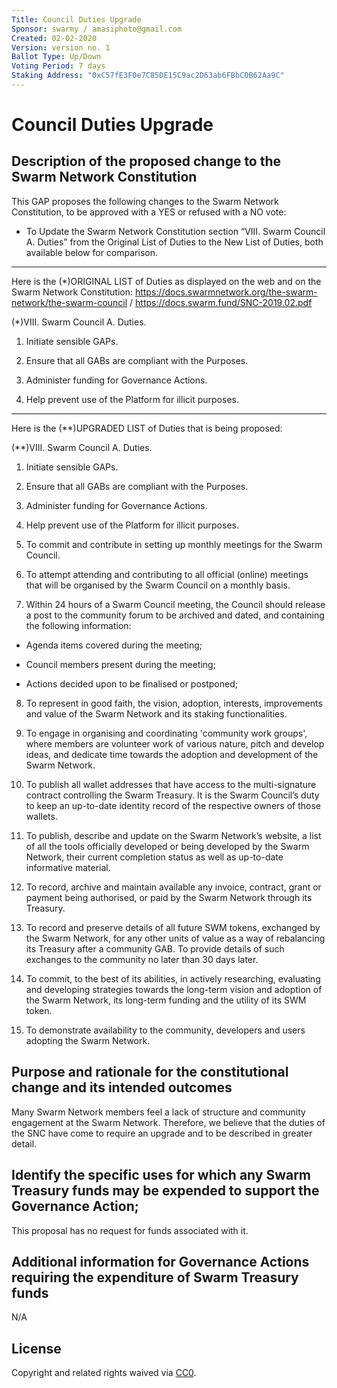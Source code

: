 ```yaml
---
Title: Council Duties Upgrade
Sponsor: swarmy / amasiphoto@gmail.com
Created: 02-02-2020
Version: version no. 1
Ballot Type: Up/Down 
Voting Period: 7 days
Staking Address: "0xC57fE3F0e7C85DE15C9ac2D63ab6FBbC0B62Aa9C"
---
```

#  Council Duties Upgrade

## Description of the proposed change to the Swarm Network Constitution

This GAP proposes the following changes to the Swarm Network Constitution, to be approved with a YES or refused with a NO vote:

- To Update the Swarm Network Constitution section “VIII. Swarm Council A. Duties” from the Original List of Duties to the New List of Duties, both available below for comparison.

---------------

Here is the (*)ORIGINAL LIST of Duties as displayed on the web and on the Swarm Network Constitution: https://docs.swarmnetwork.org/the-swarm-network/the-swarm-council / https://docs.swarm.fund/SNC-2019.02.pdf


(*)VIII. Swarm Council A. Duties. 

1. Initiate sensible GAPs. 

2. Ensure that all GABs are compliant with the Purposes.

3. Administer funding for Governance Actions. 

4. Help prevent use of the Platform for illicit purposes.


---------------


Here is the (**)UPGRADED LIST of Duties that is being proposed:

(**)VIII. Swarm Council A. Duties.   
1. Initiate sensible GAPs. 

2. Ensure that all GABs are compliant with the Purposes.

3. Administer funding for Governance Actions. 

4. Help prevent use of the Platform for illicit purposes.

5. To commit and contribute in setting up monthly meetings for the Swarm Council.

6. To attempt attending and contributing to all official (online) meetings that will be organised by the Swarm Council on a monthly basis. 

7. Within 24 hours of a Swarm Council meeting, the Council should release a post to the community forum to be archived and dated, and containing the following information:

- Agenda items covered during the meeting;

- Council members present during the meeting;

- Actions decided upon to be finalised or postponed;

8. To represent in good faith, the vision, adoption, interests, improvements and value of the Swarm Network and its staking functionalities.

9. To engage in organising and coordinating 'community work groups', where members are volunteer work of various nature, pitch and develop ideas, and dedicate time towards the adoption and development of the Swarm Network.  

10. To publish all wallet addresses that have access to the multi-signature contract controlling the Swarm Treasury. It is the Swarm Council’s duty to keep an up-to-date identity record of the respective owners of those wallets.

11. To publish, describe and update on the Swarm Network’s website, a list of all the tools officially developed or being developed by the Swarm Network, their current completion status as well as up-to-date informative material.

12. To record, archive and maintain available any invoice, contract, grant or payment being authorised, or paid by the Swarm Network through its Treasury.

13. To record and preserve details of all future SWM tokens, exchanged by the Swarm Network, for any other units of value as a way of rebalancing its Treasury after a community GAB. To provide details of such exchanges to the community no later than 30 days later.

14. To commit, to the best of its abilities, in actively researching, evaluating and developing strategies towards the long-term vision and adoption of the Swarm Network, its long-term funding and the utility of its SWM token.

15. To demonstrate availability to the community, developers and users adopting the Swarm Network.



## Purpose and rationale for the constitutional change and its intended outcomes


Many Swarm Network members feel a lack of structure and community engagement at the Swarm Network. Therefore, we believe that the duties of the SNC have come to require an upgrade and to be described in greater detail. 


## Identify the specific uses for which any Swarm Treasury funds may be expended to support the Governance Action;

This proposal has no request for funds associated with it.

## Additional information for Governance Actions requiring the expenditure of Swarm Treasury funds

N/A

## License
Copyright and related rights waived via [CC0](https://creativecommons.org/publicdomain/zero/1.0/).

